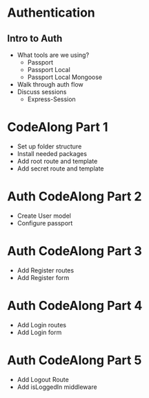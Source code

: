 # Authentication

## Intro to Auth
* What tools are we using?
    * Passport 
    * Passport Local
    * Passport Local Mongoose
* Walk through auth flow
* Discuss sessions
    * Express-Session

#  CodeAlong Part 1
* Set up folder structure
* Install needed packages
* Add root route and template
* Add secret route and template

# Auth CodeAlong Part 2
* Create User model
* Configure passport

# Auth CodeAlong Part 3
* Add Register routes
* Add Register form

# Auth CodeAlong Part 4
* Add Login routes
* Add Login form

# Auth CodeAlong Part 5
* Add Logout Route
* Add isLoggedIn middleware